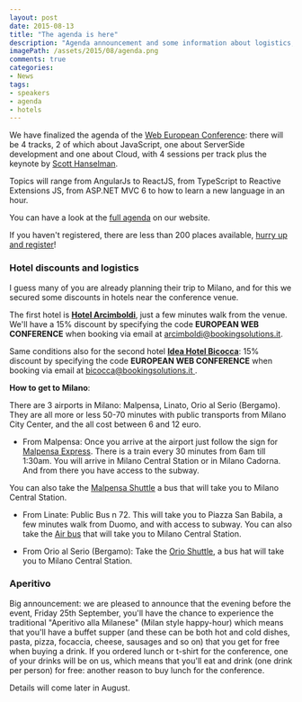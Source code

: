 ```yaml
---
layout: post
date: 2015-08-13
title: "The agenda is here"
description: "Agenda announcement and some information about logistics, hotels and Pre-Conference happy-hour"
imagePath: /assets/2015/08/agenda.png
comments: true
categories:
- News
tags:
- speakers
- agenda
- hotels
---
```


We have finalized the agenda of the [Web European
Conference](http://webnextconf.eu/ "Web European
Conference"): there will be 4 tracks, 2 of which about JavaScript, one about ServerSide development and one about Cloud, with 4 sessions per track plus the keynote by [Scott Hanselman](http://twitter.com/shanselman).

Topics will range from AngularJs to ReactJS, from TypeScript to Reactive Extensions JS,  from ASP.NET MVC 6 to how to learn a new language in an hour.

You can have a look at the [full agenda](http://webnextconf.eu/#schedule) on our website.

If you haven't registered, there are less than 200 places available, [hurry up and register](http://webnextconf.eventbrite.com)!

### Hotel discounts and logistics

I guess many of you are already planning their trip to Milano, and for this we secured some discounts in hotels near the conference venue.

The first hotel is [**Hotel Arcimboldi**](https://www.hotelarcimboldi.it/), just a few minutes walk from the venue. We'll have a 15% discount by specifying the code **EUROPEAN WEB CONFERENCE** when booking via email at [arcimboldi@bookingsolutions.it](mailto:arcimboldi@bookingsolutions.it).

Same conditions also for the second hotel [**Idea Hotel Bicocca**](http://www.ideahotel.it/): 15% discount by specifying the code **EUROPEAN WEB CONFERENCE** when booking via email at [bicocca@bookingsolutions.it ](mailto:bicocca@bookingsolutions.it).

**How to get to Milano**:

There are 3 airports in Milano: Malpensa, Linato, Orio al Serio (Bergamo).
They are all more or less 50-70 minutes with public transports from Milano City Center, and the all cost between 6 and 12 euro.

* From Malpensa:
Once you arrive at the airport just follow the sign for [Malpensa Express](http://www.malpensaexpress.it/en/). There is a train every 30 minutes from 6am till 1:30am. You will arrive in Milano Central Station or in Milano Cadorna. And from there you have access to the subway.

You can also take the [Malpensa Shuttle](http://www.malpensashuttle.it/) a bus that will take you to Milano Central Station.

* From Linate:
Public Bus n 72. This will take you to Piazza San Babila, a few minutes walk from Duomo, and with access to subway.
You can also take the [Air bus](http://www.atm.it/en/AltriServizi/Trasporto/Pages/airbus.aspx) that will take you to Milano Central Station.

* From Orio al Serio (Bergamo):
Take the [Orio Shuttle](http://www.orioshuttle.com/), a bus hat will take you to Milano Central Station.

### Aperitivo

Big announcement: we are pleased to announce that the evening before the event, Friday 25th September, you'll have the chance to experience the traditional "Aperitivo alla Milanese" (Milan style happy-hour) which means that you'll have a buffet supper (and these can be both hot and cold dishes, pasta, pizza, focaccia, cheese, sausages and so on) that you get for free when buying a drink.
If you ordered lunch or t-shirt for the conference, one of your drinks will be on us, which means that you'll eat and drink (one drink per person) for free: another reason to buy lunch for the conference.

Details will come later in August.
